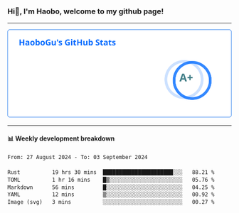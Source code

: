 <!--<h2 align="center"> Hi👋, I'm Haobo, welcome to my github page! </h2>-->
### Hi👋, I'm Haobo, welcome to my github page!
-------

<img href="https://github.com/HaoboGu" src="assets/stats.svg" alt="github stats" /> 

-------

#### 📊 **Weekly development breakdown**
<!--START_SECTION:waka-->

```txt
From: 27 August 2024 - To: 03 September 2024

Rust          19 hrs 30 mins  ██████████████████████░░░   88.21 %
TOML          1 hr 16 mins    █▒░░░░░░░░░░░░░░░░░░░░░░░   05.76 %
Markdown      56 mins         █░░░░░░░░░░░░░░░░░░░░░░░░   04.25 %
YAML          12 mins         ▒░░░░░░░░░░░░░░░░░░░░░░░░   00.92 %
Image (svg)   3 mins          ░░░░░░░░░░░░░░░░░░░░░░░░░   00.27 %
```

<!--END_SECTION:waka-->
<!--
backup url: https://github-readme-status-dusky-ten.vercel.app/api?username=HaoboGu&count_private=true&show_icons=true&theme=transparent&border_color=2f80ed
-->
<!--
**HaoboGu/HaoboGu** is a ✨ _special_ ✨ repository because its `README.md` (this file) appears on your GitHub profile.

Here are some ideas to get you started:

- 🔭 I’m currently working on AI-assisted programming tools
- 🌱 I’m currently learning ...
- 👯 I’m looking to collaborate on ...
- 🤔 I’m looking for help with ...
- 💬 Ask me about ...
- 📫 How to reach me: ...
- 😄 Pronouns: ...
- ⚡ Fun fact: ...
-->
